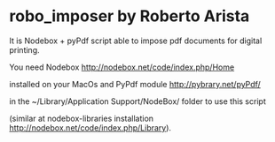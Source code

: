robo_imposer by Roberto Arista
============

It is Nodebox + pyPdf script able to impose pdf documents for digital printing.

You need Nodebox
http://nodebox.net/code/index.php/Home
 
installed on your MacOs and PyPdf module
http://pybrary.net/pyPdf/
 
in the ~/Library/Application Support/NodeBox/ folder to use this script 
 
(similar at nodebox-libraries installation http://nodebox.net/code/index.php/Library).